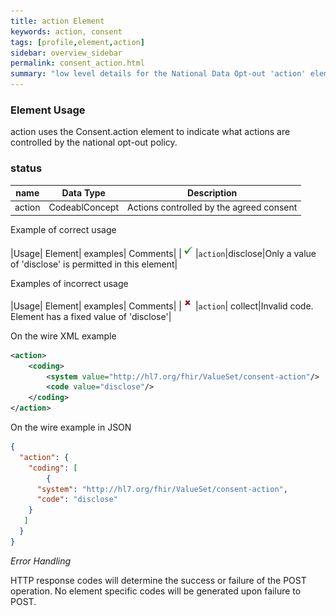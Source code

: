 ```yaml
---
title: action Element
keywords: action, consent
tags: [profile,element,action]
sidebar: overview_sidebar
permalink: consent_action.html
summary: "low level details for the National Data Opt-out 'action' element"
---
```


### Element Usage ###

action uses the Consent.action element to indicate what actions are controlled by the national opt-out policy.

### status ###

|name|Data Type|Description|
| ------------- | ------------- | ------------- |
|action|CodeablConcept|Actions controlled by the agreed consent|

Example of correct usage

|Usage| Element| examples| Comments|
|![Tick](images/tick.png)|`action`|disclose|Only a value of 'disclose' is permitted in this element|

Examples of incorrect usage

|Usage| Element| examples| Comments|
|![Cross](images/cross.png)|`action`| collect|Invalid code. Element has a fixed value of 'disclose'|


On the wire XML example

```xml
<action>
	<coding>
		<system value="http://hl7.org/fhir/ValueSet/consent-action"/>
		<code value="disclose"/>
	</coding>
</action>
```

On the wire example in JSON

```json
{
  "action": {
    "coding": [
		{
      "system": "http://hl7.org/fhir/ValueSet/consent-action",
      "code": "disclose"
    }
   ]
  }
}
```

*Error Handling*

HTTP response codes will determine the success or failure of the POST operation. No element specific codes will be generated upon failure to POST.

